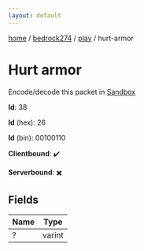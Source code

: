 ```yaml
---
layout: default
---
```


[home](/)  /  [bedrock274](/protocol/bedrock274)  /  [play](/protocol/bedrock274/play)  /  hurt-armor

# Hurt armor

Encode/decode this packet in [Sandbox](../../../sandbox/bedrock274#Play.HurtArmor)

**Id**: 38

**Id** (hex): 26

**Id** (bin): 00100110

**Clientbound**: ✔️

**Serverbound**: ✖️

## Fields

Name | Type
---|---
? | varint
